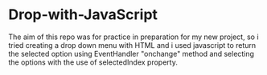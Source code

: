 # Drop-with-JavaScript 

The aim of this repo was for practice in preparation for my new project, so i tried creating a drop down menu with HTML and i used javascript to return the selected 
option using EventHandler "onchange" method and selecting the options with the use of selectedIndex property. 
